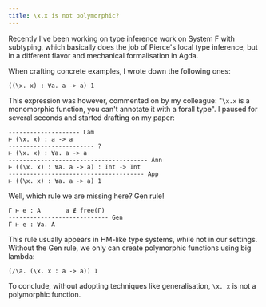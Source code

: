 ```yaml
---
title: \x.x is not polymorphic?
---
```


Recently I've been working on type inference work on System F with subtyping, which basically does the job of Pierce's local type inference, but in a different flavor and mechanical formalisation in Agda.

When crafting concrete examples, I wrote down the following ones:

```
((\x. x) : ∀a. a -> a) 1
```

This expression was however, commented on by my colleague: "`\x.x` is a monomorphic function, you can't annotate it with a forall type". I paused for several seconds and started drafting on my paper:

```
-------------------- Lam
⊢ (\x. x) : a -> a
------------------------ ?
⊢ (\x. x) : ∀a. a -> a
--------------------------------------- Ann
⊢ ((\x. x) : ∀a. a -> a) : Int -> Int
-------------------------------------- App
⊢ ((\x. x) : ∀a. a -> a) 1
```

Well, which rule we are missing here? Gen rule!

```
Γ ⊢ e : A       a ∉ free(Γ)
---------------------------- Gen
Γ ⊢ e : ∀a. A
```

This rule usually appears in HM-like type systems, while not in our settings. Without the Gen rule, we only can create polymorphic functions using big lambda:

```
(/\a. (\x. x : a -> a)) 1
```

To conclude, without adopting techniques like generalisation, `\x. x` is not a polymorphic function.
